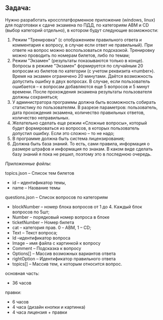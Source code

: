 ## Задача:

Нужно разработать кроссплатформенное приложение (windows, linux) для подготовки к сдаче экзамена по ПДД, по категориям ABM и CD (выбор категорий отдельно), в котором будут следующие возможности:

1) Режим "Тренировка" (с отображением правильного ответа и комментария к вопросу, в случае если ответ не правильный). При ответе на вопрос можно воспользоваться подсказкой. Тренировку можно проводить по номерам билетов, либо по темам;
2) Режим "Экзамен" (результаты показываются только в конце). Вопросы в режиме "Экзамен" формируется по случайным 20 вопросам из билетов по категории (с учетом реквизита «number»). Время на экзамен ограничено 20 минутами. Даётся возможность допустить ошибку в двух вопросах. В случае, если пользователь ошибается – к вопросам добавляются еще 5 вопросов и 5 минут времени.  После прохождения экзамена результаты пользователя должны сохраняться;
3) У администратора программы должна быть возможность собирать статистику по пользователям. В разрезе параметров: пользователь, дата прохождения экзамена, количество правильных ответов, количество неправильных. 
4) Желательно сделать еще режим «Сложные вопросы», который будет формироваться из вопросов, в которых пользователь допустил ошибку. Если это сложно – то не надо;
5) В программе должна быть система лицензирования;
6) Должна быть база знаний. То есть, сами правила, информация о размере штрафов и информация по знакам. В каком виде сделать базу знаний я пока не решил, поэтому это в последнюю очередь.

*Приложенные файлы*:

topics.json – Список тем билетов
- id – идентификатор темы,
- name – Название темы

questions.json – Список вопросов по категориям
- blockNumber – номер блока вопросов от 1 до 4. Каждый блок вопросов по 5шт;
- Number – порядковый номер вопроса в блоке
- ticketNumber – Номер билета
- cat – категория прав. 0 – ABM, 1 – CD;
- Text – Текст вопроса;
- Id –идентификатор вопроса
- Image – имя файла с картинкой к вопросу
- Comment – Подсказка к вопросу
- Options[] – Массив возможных вариантов ответа
- rightOption – Идентификатор правильного ответа
- topics[] – Массив тем, к которым относится вопрос.

основная часть:

- 36 часов

правки:

- 6 часов
- 4 часа (дизайн кнопки и картинка)
- 4 часа лицензия + правки